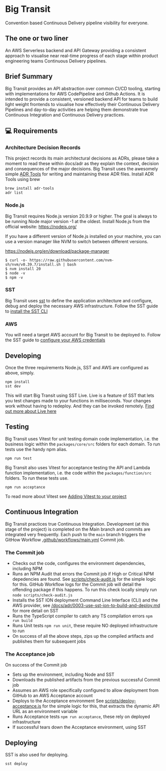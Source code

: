 # Big Transit
Convention based Continuous Delivery pipeline visibility for everyone.

## The one or two liner
An AWS Serverless backend and API Gateway providing a consistent approach to visualise near real-time progress of each stage within product engineering teams Continuous Delivery pipelines. 

## Brief Summary
Big Transit provides an API abstraction over common CI/CD tooling, starting with implementations for AWS CodePipeline and Github Actions. It is intended to provide a consistent, versioned backend API for teams to build light weight frontends to visualise how effectively their Continuous Delivery Pipelines and day-to-day activities are helping them demonstrate true Continuous Integration and Continuous Delivery practices.  

## 💻 Requirements
### Architecture Decision Records
This project records its main architectural decisions as ADRs, please take a moment to read these within docs/adr as they explain the context, decision and consequences of the major decisions. 
Big Transit uses the awesomely simple [ADR Tools](https://github.com/npryce/adr-tools/blob/master/INSTALL.md) for writing and maintaining these ADR files. Install ADR Tools using brew

```
brew install adr-tools
adr list
```

### Node.js
Big Transit requires Node.js version 20.9.9 or higher. The goal is always to be running Node major version -1 at the oldest.
Install Node.js from the official website: https://nodejs.org/

If you have a different version of Node.js installed on your machine, you can use a version manager like NVM to switch between different versions.

https://nodejs.org/en/download/package-manager

```
$ curl -o- https://raw.githubusercontent.com/nvm-sh/nvm/v0.39.7/install.sh | bash
$ nvm install 20
$ node -v
$ npm -v
```

### SST
Big Transit uses [sst](https://ion.sst.dev/) to define the application architecture and configure, debug and deploy the necessary AWS infrastructure. Follow the SST guide to [install the SST CLI](https://ion.sst.dev/docs/reference/cli)

### AWS
You will need a target AWS account for Big Transit to be deployed to. Follow the SST guide to [configure your AWS credentials](https://docs.sst.dev/advanced/iam-credentials#loading-from-a-file)

## Developing
Once the three requirements Node.js, SST and AWS are configured as above, simply.

```
npm install
sst dev
```

This will start Big Transit using SST Live. Live is a feature of SST that lets you test changes made to your functions in milliseconds. Your changes work without having to redeploy. And they can be invoked remotely. [Find out more about Live here](https://ion.sst.dev/docs/live/)

## Testing 
Big Transit uses Vitest for unit testing domain code implementation, i.e. the business logic within the `packages/core/src` folders for each domain. To run tests use the handy npm alias.

`npm run test`

Big Transit also uses Vitest for acceptance testing the API and Lambda function implementation, i.e. the code within the `packages/function/src` folders. To run these tests use.

`npm run acceptance`

To read more about Vitest see [Adding Vitest to your project](https://vitest.dev/guide/#adding-vitest-to-your-project)

## Continuous Integration
Big Transit practices true Continuous Integration. Development (at this stage of the project) is completed on the Main branch and commits are integrated very frequently. 
Each push to the `main` branch triggers the GitHow Workflow [.github/workflows/main.yml](.github/workflows/main.yml) Commit job. 

### The Commit job

* Checks out the code, configures the environment dependencies, including NPM
* Runs an NPM Audit that errors the Commit job if High or Critical NPM depedencies are found. See [scripts/check-audit.js](scripts/check-audit.js) for the simple logic for this. GitHub Workflow logs for the Commit job will detail the offending package if this happens. To run this check locally simply run `node scripts/check-audit.js`
* Installs the SST ION deployment Command Line Interface (CLI) and the AWS provider, see [/docs/adr/0003-use-sst-ion-to-build-and-deploy.md](/docs/adr/0003-use-sst-ion-to-build-and-deploy.md) for more detail on SST
* Runs the TypeScript compiler to catch any TS compilation errors `npm run build`
* Runs Unit tests `npm run unit`, these require NO deployed infrastructure to run
* On success of all the above steps, zips up the compiled artifacts and publishes them for subsequent jobs

### The Acceptance job
On success of the Commit job 
* Sets up the environment, including Node and SST
* Downloads the published artifacts from the previous successful Commit job
* Assumes an AWS role specifically configured to allow deployment from GitHub to an AWS Acceptance account
* Deploys to the Acceptance environment See [scripts/deploy-acceptance.js](scripts/deploy-acceptance) for the simple logic for this, that extracts the dynamic API URL as an environment variable
* Runs Acceptance tests `npm run acceptance`, these rely on deployed infrastructure
* If successful tears down the Acceptance environment, using SST


## Deploying
SST is also used for deploying. 

```
sst deploy
```